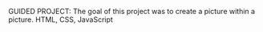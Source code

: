 GUIDED PROJECT:
The goal of this project was to create a picture within a picture.
HTML, CSS, JavaScript
